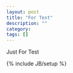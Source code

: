 ```yaml
---
layout: post
title: "For Test"
description: ""
category: 
tags: []
---
```


Just For Test

{% include JB/setup %}
